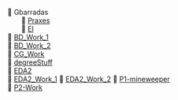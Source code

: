 📂 Gbarradas   
&emsp;&emsp;📂 [Praxes](UE/Praxes)   
&emsp;&emsp;📂 [EI](UE/EI)  
📂 [BD_Work_1](BD_Work_1)  
📂 [BD_Work_2](BD_Work_2)    
📂 [CG_Work](CG-Work/)  
📂 [degreeStuff](degreeStuff)  
📂 [EDA2](EDA2)  
📂 [EDA2_Work_1](EDA2_Work_1) 
📂 [EDA2_Work_2](EDA2_Work_2) 
📂 [P1-mineweeper](P1-mineweeper)   
📂 [P2-Work](P2-Work)  

